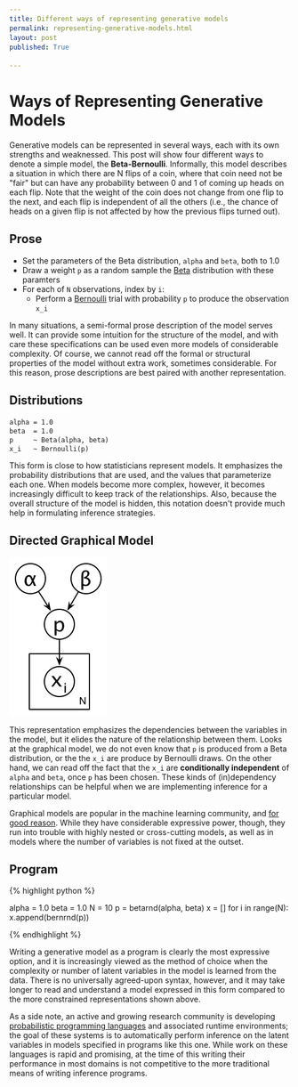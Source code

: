 ```yaml
---
title: Different ways of representing generative models
permalink: representing-generative-models.html
layout: post
published: True

---
```

# Ways of Representing Generative Models

Generative models can be represented in several ways, each with its own strengths and weaknessed. This post will show four different ways to denote a simple model, the **Beta-Bernoulli**. Informally, this model describes a situation in which there are N flips of a coin, where that coin need not be "fair" but can have any probability between 0 and 1 of coming up heads on each flip. Note that the weight of the coin does not change from one flip to the next, and each flip is independent of all the others (i.e., the chance of heads on a given flip is not affected by how the previous flips turned out).

## Prose

- Set the parameters of the Beta distribution, `alpha` and `beta`, both to 1.0
- Draw a weight `p` as a random sample the [Beta](http://mathworld.wolfram.com/BetaDistribution.html) distribution with these paramters
- For each of `N` observations, index by `i`:
  - Perform a [Bernoulli](http://mathworld.wolfram.com/BernoulliDistribution.html) trial with probability `p` to produce the observation `x_i`

In many situations, a semi-formal prose description of the model serves well.  It can provide some intuition for the structure of the model, and with care these specifications can be used even more models of considerable complexity. Of course, we cannot read off the formal or structural properties of the model without extra work, sometimes considerable. For this reason, prose descriptions are best paired with another representation.

## Distributions

    alpha = 1.0
    beta  = 1.0
    p     ~ Beta(alpha, beta)
    x_i   ~ Bernoulli(p)

This form is close to how statisticians represent models.  It emphasizes the probability distributions that are used, and the values that parameterize each one. When models become more complex, however, it becomes increasingly difficult to keep track of the relationships. Also, because the overall structure of the model is hidden, this notation doesn't provide much help in formulating inference strategies.

## Directed Graphical Model

![image](img/Beta_Bernoulli_DGM.png)

This representation emphasizes the dependencies between the variables in the model, but it elides the nature of the relationship between them.  Looks at the graphical model, we do not even know that `p` is produced from a Beta distribution, or the the `x_i` are produce by Bernoulli draws. On the other hand, we can read off the fact that the `x_i` are **conditionally independent** of `alpha` and `beta`, once `p` has been chosen. These kinds of (in)dependency relationships can be helpful when we are implementing inference for a particular model.

Graphical models are popular in the machine learning community, and [for good reason](http://www.cs.ubc.ca/~murphyk/Bayes/bnintro.html). While they have considerable expressive power, though, they run into trouble with highly nested or cross-cutting models, as well as in models where the number of variables is not fixed at the outset.

## Program

{% highlight python %}

  alpha = 1.0
  beta = 1.0
  N = 10
  p = betarnd(alpha, beta)
  x = []
  for i in range(N):
    x.append(bernrnd(p))

{% endhighlight %}

Writing a generative model as a program is clearly the most expressive option, and it is increasingly viewed as the method of choice when the complexity or number of latent variables in the model is learned from the data. There is no universally agreed-upon syntax, however, and it may take longer to read and understand a model expressed in this form compared to the more constrained representations shown above.

As a side note, an active and growing research community is developing [probabilistic programming languages](http://probabilistic-programming.org/) and associated runtime environments; the goal of these systems is to automatically perform inference on the latent variables in models specified in programs like this one. While work on these languages is rapid and promising, at the time of this writing their performance in most domains is not competitive to the more traditional means of writing inference programs.